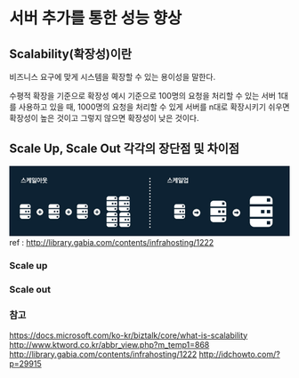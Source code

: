 # 서버 추가를 통한 성능 향상

## Scalability(확장성)이란

비즈니스 요구에 맞게 시스템을 확장할 수 있는 용이성을 말한다.

수평적 확장을 기준으로 확장성 예시
    기준으로 100명의 요청을 처리할 수 있는 서버 1대를 사용하고 있을 때, 1000명의 요청을 처리할 수 있게 서버를 n대로 확장시키기 쉬우면 확장성이 높은 것이고 그렇지 않으면 확장성이 낮은 것이다.


## Scale Up, Scale Out 각각의 장단점 및 차이점

![scale_up_scale_out](images/gabia_scale_up_scale_out.jpg)
ref : http://library.gabia.com/contents/infrahosting/1222

### Scale up


### Scale out


### 참고
https://docs.microsoft.com/ko-kr/biztalk/core/what-is-scalability
http://www.ktword.co.kr/abbr_view.php?m_temp1=868
http://library.gabia.com/contents/infrahosting/1222
http://idchowto.com/?p=29915